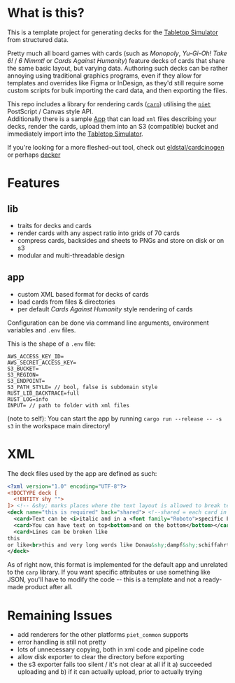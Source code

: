 # What is this?

This is a template project for generating decks for the [Tabletop Simulator](https://tabletopsimulator.com) from structured data.

Pretty much all board games with cards (such as *Monopoly*, *Yu-Gi-Oh!* *Take 6!* / *6 Nimmt!* or *Cards Against Humanity*) feature decks of cards that share the same basic layout, but varying data.
Authoring such decks can be rather annoying using traditional graphics programs, even if they allow for templates and overrides like Figma or InDesign, as they'd still require some custom scripts for bulk importing the card data, and then exporting the files.

This repo includes a library for rendering cards ([`carp`](crates/carp)) utilising the [`piet`](https://github.com/linebender/piet) PostScript / Canvas style API.<br>
Additionally there is a sample [App](crates/app) that can load `xml` files describing your decks, render the cards, upload them into an S3 (compatible) bucket and immediately import into the [Tabletop Simulator](https://www.tabletopsimulator.com).

If you're looking for a more fleshed-out tool, check out [eldstal/cardcinogen](https://github.com/eldstal/cardcinogen) or perhaps [decker](https://splizard.com/magic/decker)

# Features

## lib

- traits for decks and cards
- render cards with any aspect ratio into grids of 70 cards
- compress cards, backsides and sheets to PNGs and store on disk or on s3
- modular and multi-threadable design

## app

- custom XML based format for decks of cards
- load cards from files & directories
- per default *Cards Against Humanity* style rendering of cards

Configuration can be done via command line arguments, environment variables and `.env` files.

This is the shape of a `.env` file:
```env
AWS_ACCESS_KEY_ID=
AWS_SECRET_ACCESS_KEY=
S3_BUCKET=
S3_REGION=
S3_ENDPOINT=
S3_PATH_STYLE= // bool, false is subdomain style
RUST_LIB_BACKTRACE=full
RUST_LOG=info
INPUT= // path to folder with xml files
```

(note to self): You can start the app by running `cargo run --release -- -s s3` in the workspace main directory!

# XML

The deck files used by the app are defined as such:

```xml
<?xml version="1.0" encoding="UTF-8"?>
<!DOCTYPE deck [
  <!ENTITY shy "­">
]> <!-- &shy; marks places where the text layout is allowed to break text -->
<deck name="this is required" back="shared"> <!--shared = each card in the deck has the same back (the opposite would be *unique*)-->
  <card>Text can be <i>italic and in a <font family="Roboto">specific Font</font></i></card>
  <card>You can have text on top<bottom>and on the bottom</bottom></card>
  <card>Lines can be broken like
this
or like<br>this and very long words like Donau&shy;dampf&shy;schiffahrts&shy;kapitän can be broken as such</card>
</deck>
```


As of right now, this format is implemented for the default app and unrelated to the `carp` library. If you want specific attributes or use something like JSON, you'll have to modify the code -- this is a template and not a ready-made product after all.

# Remaining Issues

- add renderers for the other platforms `piet_common` supports
- error handling is still not pretty
- lots of unnecessary copying, both in xml code and pipeline code
- allow disk exporter to clear the directory before exporting
- the s3 exporter fails too silent / it's not clear at all if it a) succeeded uploading and b) if it can actually upload, prior to actually trying

